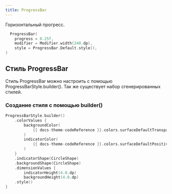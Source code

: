 ```yaml
---
title: ProgressBar
--- 
```


Горизонтальный прогресс.

```kotlin
  ProgressBar(
    progress = 0.25f,
    modifier = Modifier.width(240.dp),
    style = ProgressBar.Default.style(),
)
```

## Стиль ProgressBar

Стиль ProgressBar можно настроить с помощью ProgressBarStyle.builder(). Так же существует набор сгенерированных стилей.

### Создание стиля с помощью builder()

```kotlin
ProgressBarStyle.builder()
    .colorValues {
        backgroundColor(
            {{ docs-theme-codeReference }}.colors.surfaceDefaultTransparentSecondary.asInteractive(),
        )
        indicatorColor(
            {{ docs-theme-codeReference }}.colors.surfaceDefaultPositive.asInteractive(),
        )
    }
    .indicatorShape(CircleShape)
    .backgroundShape(CircleShape)
    .dimensionValues {
        indicatorHeight(4.0.dp)
        backgroundHeight(4.0.dp)
    .style()
}
```
